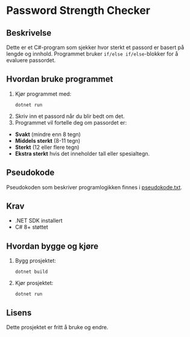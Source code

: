 # Password Strength Checker

## Beskrivelse

Dette er et C#-program som sjekker hvor sterkt et passord er basert på lengde og innhold. Programmet bruker `if/else if/else`-blokker for å evaluere passordet.

## Hvordan bruke programmet

1. Kjør programmet med:
   ```
   dotnet run
   ```
2. Skriv inn et passord når du blir bedt om det.
3. Programmet vil fortelle deg om passordet er:

- **Svakt** (mindre enn 8 tegn)
- **Middels sterkt** (8-11 tegn)
- **Sterkt** (12 eller flere tegn)
- **Ekstra sterkt** hvis det inneholder tall eller spesialtegn.

## Pseudokode

Pseudokoden som beskriver programlogikken finnes i [pseudokode.txt](pseudokode.txt).

## Krav

- .NET SDK installert
- C# 8+ støttet

## Hvordan bygge og kjøre

1. Bygg prosjektet:
   ```
   dotnet build
   ```
2. Kjør prosjektet:
   ```
   dotnet run
   ```

## Lisens

Dette prosjektet er fritt å bruke og endre.
